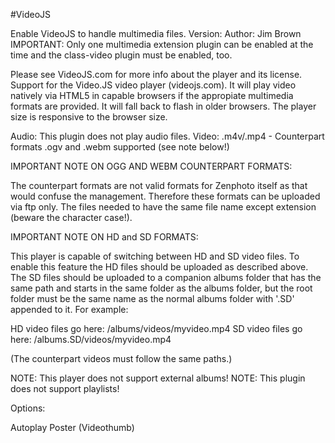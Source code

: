 #VideoJS

Enable VideoJS to handle multimedia files.
Version:
Author: Jim Brown
IMPORTANT: Only one multimedia extension plugin can be enabled at the time and the class-video plugin must be enabled, too.

Please see VideoJS.com for more info about the player and its license.
Support for the Video.JS video player (videojs.com). It will play video natively via HTML5 in capable browsers if the appropiate multimedia formats are provided. It will fall back to flash in older browsers. The player size is responsive to the browser size.

Audio: This plugin does not play audio files.
Video: .m4v/.mp4 - Counterpart formats .ogv and .webm supported (see note below!)

IMPORTANT NOTE ON OGG AND WEBM COUNTERPART FORMATS:

The counterpart formats are not valid formats for Zenphoto itself as that would confuse the management. Therefore these formats can be uploaded via ftp only. The files needed to have the same file name except extension (beware the character case!).

IMPORTANT NOTE ON HD and SD FORMATS:

This player is capable of switching between HD and SD video files. To enable this feature the HD files should be uploaded as described above. The SD files should be uploaded to a companion albums folder that has the same path and starts in the same folder as the albums folder, but the root folder must be the same name as the normal albums folder with '.SD' appended to it. For example:

HD video files go here: /albums/videos/myvideo.mp4
SD video files go here: /albums.SD/videos/myvideo.mp4

(The counterpart videos must follow the same paths.)

NOTE: This player does not support external albums!
NOTE: This plugin does not support playlists!

Options:

Autoplay
Poster (Videothumb)
